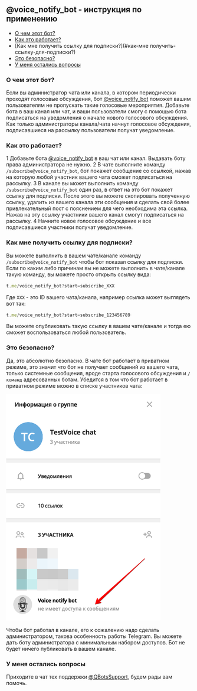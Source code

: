 ## @voice_notify_bot - инструкция по применению
* [О чем этот бот?](#о-чем-этот-бот?)
* [Как это работает?](#как-это-работает?)
* [Как мне получить ссылку для подписки?](#как-мне получить-ссылку-для-подписки?)
* [Это безопасно?](#это-безопасно?)
* [У меня остались вопросы](#у-меня-остались-вопросы)


### О чем этот бот?

Если вы администратор чата или канала, в котором периодически проходят голосовые обсуждения, бот [@voice_notify_bot](http://t.me/voice_notify_bot) поможет вашим пользователям не пропускать такие голосовые мероприятия. Добавьте бота в ваш канал или чат, и ваши пользователи смогу с помощью бота подписаться на уведомления о начале нового голосового обсуждения. Как только администраторы канала/чата начнут голосовое обсуждения, подписавшиеся на рассылку пользователи получат уведомление.
### Как это работает?
1 Добавьте бота [@voice_notify_bot](http://t.me/voice_notify_bot) в ваш чат или канал. Выдавать боту права администратора не нужно.
2 В чате выполните команду `/subscribe@voice_notify_bot`, бот покажет сообщение со ссылкой, нажав на которую любой участник вашего чата сможет подписаться на рассылку.
3 В канале вы может выполнить команду `/subscribe@voice_notify_bot` один раз, в ответ на это бот покажет ссылку для подписки. После этого вы можете скопировать полученную ссылку, удалить из вашего канала эти сообщения и сделать свой более привлекательный пост с пояснением для чего необходима эта ссылка. Нажав на эту ссылку участники вашего канал смогут подписаться на рассылку.
4 Начните новое голосовое обсуждение и все подписавшиеся участники получат уведомление.
### Как мне получить ссылку для подписки?

Вы можете выполнить в вашем чате/канале команду `/subscribe@voice_notify_bot` чтобы бот показал ссылку для подписки. Если по каким либо причинам вы не можете выполнить в чате/канале такую команду, вы можете просто открыть ссылку вида:
```js 
t.me/voice_notify_bot?start=subscribe_XXX
```

Где `XXX` - это ID вашего чата/канала, например ссылка может выглядеть вот так:
```js 
t.me/voice_notify_bot?start=subscribe_123456789
```

Вы можете опубликовать такую ссылку в вашем чате/канале и тогда ею сможет воспользоваться любой пользователь.


### Это безопасно?

Да, это абсолютно безопасно. В чате бот работает в приватном режиме, это значит что бот не получает сообщений из вашего чата, только системные сообщения, вроде старта голосового обсуждения и `/команд` адресованных ботам. Убедится в том что бот работает в приватном режиме можно в списке участников чата:

![](./1.png)

Чтобы бот работал в канале, его к сожалению надо сделать администратором, такова особенность работы Telegram. Вы можете дать боту администратора с минимальным набором доступов. Бот не будет ничего публиковать в вашем канале.
### У меня остались вопросы

Приходите в чат тех поддержки [@QBotsSupport](https://t.me/QBotsSupport), будем рады вам помочь.
  
